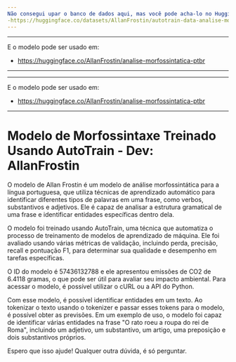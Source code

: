 ```yaml
---
Não consegui upar o banco de dados aqui, mas você pode acha-lo no Hugging face, os dados treinados foram:
-https://huggingface.co/datasets/AllanFrostin/autotrain-data-analise-morfosintatica-ptbr
---
```

---
E o modelo pode ser usado em: 
- https://huggingface.co/AllanFrostin/analise-morfossintatica-ptbr
---
---
E o modelo pode ser usado em: 
- https://huggingface.co/AllanFrostin/analise-morfossintatica-ptbr
---

# Modelo de Morfossintaxe Treinado Usando AutoTrain - Dev: AllanFrostin

O modelo de Allan Frostin é um modelo de análise morfossintática para a língua portuguesa, que utiliza técnicas de aprendizado automático para identificar diferentes tipos de palavras em uma frase, como verbos, substantivos e adjetivos. Ele é capaz de analisar a estrutura gramatical de uma frase e identificar entidades específicas dentro dela.

O modelo foi treinado usando AutoTrain, uma técnica que automatiza o processo de treinamento de modelos de aprendizado de máquina. Ele foi avaliado usando várias métricas de validação, incluindo perda, precisão, recall e pontuação F1, para determinar sua qualidade e desempenho em tarefas específicas.

O ID do modelo é 57436132788 e ele apresentou emissões de CO2 de 6.4118 gramas, o que pode ser útil para avaliar seu impacto ambiental. Para acessar o modelo, é possível utilizar o cURL ou a API do Python.

Com esse modelo, é possível identificar entidades em um texto. Ao tokenizar o texto usando o tokenizer e passar esses tokens para o modelo, é possível obter as previsões. Em um exemplo de uso, o modelo foi capaz de identificar várias entidades na frase "O rato roeu a roupa do rei de Roma", incluindo um adjetivo, um substantivo, um artigo, uma preposição e dois substantivos próprios.

Espero que isso ajude! Qualquer outra dúvida, é só perguntar.


``` AllanFrostin
